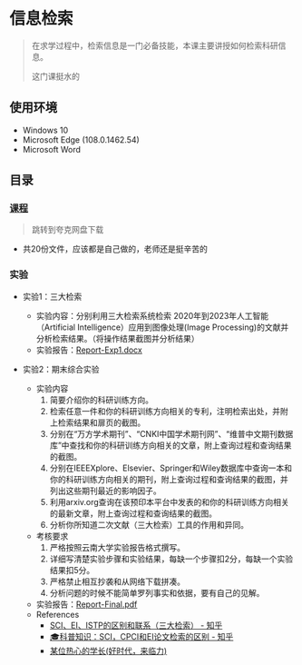 # 信息检索

> 在求学过程中，检索信息是一门必备技能，本课主要讲授如何检索科研信息。
>
> 这门课挺水的

## 使用环境

* Windows 10
* Microsoft Edge (108.0.1462.54)
* Microsoft Word

## 目录

### [课程](https://pan.quark.cn/s/1337018208bf)

> 跳转到夸克网盘下载

* 共20份文件，应该都是自己做的，老师还是挺辛苦的

### 实验

* 实验1：三大检索
  * 实验内容：分别利用三大检索系统检索 2020年到2023年人工智能（Artificial Intelligence）应用到图像处理(Image Processing)的文献并分析检索结果。（将操作结果截图并分析结果）
  * 实验报告：[Report-Exp1.docx](./Experiments/Report-Exp1.docx)

* 实验2：期末综合实验
  * 实验内容
    1. 简要介绍你的科研训练方向。
    2. 检索任意一件和你的科研训练方向相关的专利，注明检索出处，并附上检索结果和扉页的截图。
    3. 分别在“万方学术期刊”、“CNKI中国学术期刊网”、“维普中文期刊数据库”中查找和你的科研训练方向相关的文章，附上查询过程和查询结果的截图。
    4. 分别在IEEEXplore、Elsevier、Springer和Wiley数据库中查询一本和你的科研训练方向相关的期刊，附上查询过程和查询结果的截图，并列出这些期刊最近的影响因子。
    5. 利用arxiv.org查询在该预印本平台中发表的和你的科研训练方向相关的最新文章，附上查询过程和查询结果的截图。
    6. 分析你所知道二次文献（三大检索）工具的作用和异同。
  * 考核要求
    1. 严格按照云南大学实验报告格式撰写。
    2. 详细写清楚实验步骤和实验结果，每缺一个步骤扣2分，每缺一个实验结果扣5分。
    3. 严格禁止相互抄袭和从网络下载拼凑。
    4. 分析问题的时候不能简单罗列事实和依据，要有自己的见解。
  * 实验报告：[Report-Final.pdf](./Experiments/Report-Final.pdf)
  * References
    * [SCI、EI、ISTP的区别和联系（三大检索） - 知乎](https://zhuanlan.zhihu.com/p/561437373)
    * [🎓科普知识：SCI，CPCI和EI论文检索的区别 - 知乎](https://zhuanlan.zhihu.com/p/582161055)
    * [某位热心的学长(好时代，来临力)](https://github.com/AlphaGogoo/YNU-XXXY-Homework-Experience/tree/main/%E4%BF%A1%E6%81%AF%E6%A3%80%E7%B4%A2)
